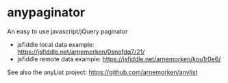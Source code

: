 # anypaginator
An easy to use javascript/jQuery paginator

* jsfiddle local data example:  https://jsfiddle.net/arnemorken/0snofdq7/21/
* jsfiddle remote data example: https://jsfiddle.net/arnemorken/kou1r0e6/

 See also the anyList project: https://github.com/arnemorken/anylist
